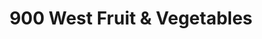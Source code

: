---
title: "900 West Fruit & Vegetables"
url: /new-york/900-west-fruit-and-vegetables/
shop: convenience
---